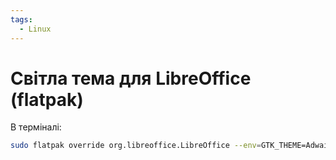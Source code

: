 ```yaml
---
tags:
  - Linux
---
```


# Світла тема для LibreOffice (flatpak)

В терміналі:
```bash
sudo flatpak override org.libreoffice.LibreOffice --env=GTK_THEME=Adwaita
```